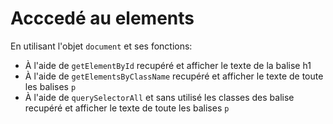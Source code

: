 # Acccedé au elements

En utilisant l'objet `document` et ses fonctions:

- À l'aide de `getElementById` recupéré et afficher le texte de la balise h1
- À l'aide de `getElementsByClassName` recupéré et afficher le texte de toute les balises `p`
- À l'aide de `querySelectorAll` et sans utilisé les classes des balise recupéré et afficher le texte de toute les balises `p`